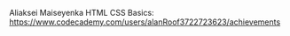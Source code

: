 Aliaksei Maiseyenka
HTML CSS Basics: https://www.codecademy.com/users/alanRoof3722723623/achievements
